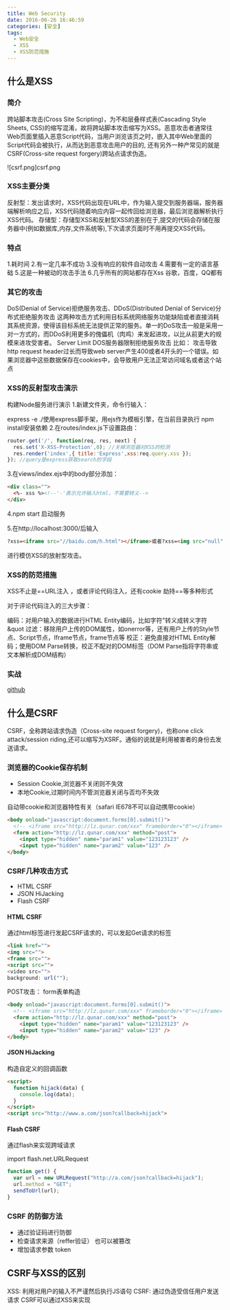 ```yaml
---
title: Web Security
date: 2016-06-26 16:46:59
categories: [安全]
tags:
  - Web安全
  - XSS
  - XSS防范措施
---
```


## 什么是XSS

### 简介

跨站脚本攻击(Cross Site Scripting)，为不和层叠样式表(Cascading Style Sheets, CSS)的缩写混淆，故将跨站脚本攻击缩写为XSS。恶意攻击者通常往Web页面里插入恶意Script代码，当用户浏览该页之时，嵌入其中Web里面的Script代码会被执行，从而达到恶意攻击用户的目的, 还有另外一种产常见的就是CSRF(Cross-site request forgery)跨站点请求伪造。
<!--more-->

![csrf.png]csrf.png

### XSS主要分类

反射型：发出请求时，XSS代码出现在URL中，作为输入提交到服务器端，服务器端解析响应之后，XSS代码随着响应内容一起传回给浏览器，最后浏览器解析执行XSS代码。
存储型：存储型XSS和反射型XSS的差别在于,提交的代码会存储在服务器中(例如数据库,内存,文件系统等),下次请求页面时不用再提交XSS代码。

### 特点

1.耗时间
2.有一定几率不成功
3.没有响应的软件自动攻击
4.需要有一定的语言基础
5.这是一种被动的攻击手法
6.几乎所有的网站都存在Xss 谷歌，百度，QQ都有

### 其它的攻击

DoS(Denial of Service)拒绝服务攻击、DDoS(Distributed Denial of Service)分布式拒绝服务攻击
这两种攻击方式利用目标系统网络服务功能缺陷或者直接消耗其系统资源，使得该目标系统无法提供正常的服务。单一的DoS攻击一般是采用一对一方式的，而DDoS利用更多的傀儡机（肉鸡）来发起进攻，以比从前更大的规模来进攻受害者。
Server Limit DOS服务器限制拒绝服务攻击
比如： 攻击导致http request header过长而导致web server产生400或者4开头的一个错误。如果浏览器中这些数据保存在cookies中，会导致用户无法正常访问域名或者这个站点

### XSS的反射型攻击演示

构建Node服务进行演示
1.新建文件夹，命令行输入：

express -e ./使用express脚手架，用ejs作为模板引擎，在当前目录执行
npm install安装依赖
2.在routes/index.js下设置路由：

```js
router.get('/', function(req, res, next) {
  res.set('X-XSS-Protection',0); //关掉浏览器对XSS的检测
  res.render('index',{ title:'Express',xss:req.query.xss });
}); //query是express获取search的字段
```

3.在views/index.ejs中的body部分添加：

```html
<div class="">
  <%- xss %><!--'-'表示允许输入html，不需要转义-->
</div>
```

4.npm start 启动服务

5.在http://localhost:3000/后输入

```html
?xss=<iframe src="//baidu.com/h.html"></iframe>或者?xss=<img src="null" onerror="alert("1")">或者>xss=<p onclick="alert("1")">点我</p>
```

进行模仿XSS的放射型攻击。

### XSS的防范措施

XSS不止是==URL注入 ，或者评论代码注入，还有cookie 劫持==等多种形式

对于评论代码注入的三大步骤：

编码：对用户输入的数据进行HTML Entity编码，比如字符"转义成转义字符&quot
过滤：移除用户上传的DOM属性，如onerror等，还有用户上传的Style节点、Script节点，Iframe节点，frame节点等
校正：避免直接对HTML Entity解码；使用DOM Parse转换，校正不配对的DOM标签（DOM Parse指将字符串或文本解析成DOM结构）

### 实战

[github](https://github.com/Lozoe/xss)

## 什么是CSRF

CSRF，全称跨站请求伪造（Cross-site request forgery)，也称one click attack/session riding,还可以缩写为XSRF。通俗的说就是利用被害者的身份去发送请求。

### 浏览器的Cookie保存机制

- Session Cookie,浏览器不关闭则不失效
- 本地Cookie,过期时间内不管浏览器关闭与否均不失效

自动带cookie和浏览器特性有关（safari IE678不可以自动携带cookie）

```html
<body onload="javascript:document.forms[0].submit()">
  <!-- <iframe src="http://lz.qunar.com/xxx" frameborder="0"></iframe> -->
  <form action="http://lz.qunar.com/xxx" method="post">
    <input type="hidden" name="param1" value="123123123" />
    <input type="hidden" name="param2" value="123" />
</body>
```

### CSRF几种攻击方式

- HTML CSRF
- JSON HiJacking
- Flash CSRF

#### HTML CSRF

通过html标签进行发起CSRF请求的，可以发起Get请求的标签

```html
<link href="">
<img src="">
<frame src="">
<script src="">
<video src="">
background: url("");
```

POST攻击： form表单构造

```html
<body onload="javascript:document.forms[0].submit()">
  <!-- <iframe src="http://lz.qunar.com/xxx" frameborder="0"></iframe> -->
  <form action="http://lz.qunar.com/xxx" method="post">
    <input type="hidden" name="param1" value="123123123" />
    <input type="hidden" name="param2" value="123" />
</body>
```

#### JSON HiJacking

构造自定义的回调函数

```html
<script>
  function hijack(data) {
    console.log(data);
  }
</script>
<script src="http://www.a.com/json?callback=hijack">
```

#### Flash CSRF

通过flash来实现跨域请求

import flash.net.URLRequest

```js
function get() {
  var url = new URLRequest("http://a.com/json?callback=hijack");
  url.method = "GET";
  sendToUrl(url);
}
```

### CSRF 的防御方法

- 通过验证码进行防御
- 检查请求来源（reffer验证） 也可以被篡改
- 增加请求参数 token

## CSRF与XSS的区别

XSS: 利用对用户的输入不严谨然后执行JS语句
CSRF: 通过伪造受信任用户发送请求
CSRF可以通过XSS来实现
